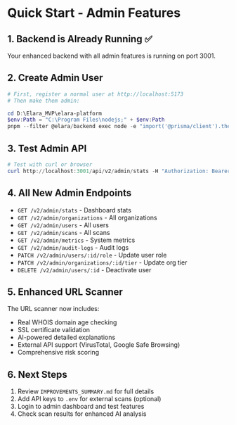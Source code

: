 # Quick Start - Admin Features

## 1. Backend is Already Running ✅
Your enhanced backend with all admin features is running on port 3001.

## 2. Create Admin User

```powershell
# First, register a normal user at http://localhost:5173
# Then make them admin:

cd D:\Elara_MVP\elara-platform
$env:Path = "C:\Program Files\nodejs;" + $env:Path
pnpm --filter @elara/backend exec node -e "import('@prisma/client').then(async m => { const p = new m.PrismaClient(); const users = await p.user.findMany(); console.log('Users:', users.map(u => ({email: u.email, role: u.role}))); if(users[0]) { await p.user.update({ where: {id: users[0].id}, data: {role: 'admin'} }); console.log('✓ Made admin:', users[0].email); } await p.\$disconnect(); })"
```

## 3. Test Admin API

```powershell
# Test with curl or browser
curl http://localhost:3001/api/v2/admin/stats -H "Authorization: Bearer YOUR_TOKEN"
```

## 4. All New Admin Endpoints

- `GET /v2/admin/stats` - Dashboard stats
- `GET /v2/admin/organizations` - All organizations
- `GET /v2/admin/users` - All users  
- `GET /v2/admin/scans` - All scans
- `GET /v2/admin/metrics` - System metrics
- `GET /v2/admin/audit-logs` - Audit logs
- `PATCH /v2/admin/users/:id/role` - Update user role
- `PATCH /v2/admin/organizations/:id/tier` - Update org tier
- `DELETE /v2/admin/users/:id` - Deactivate user

## 5. Enhanced URL Scanner

The URL scanner now includes:
- Real WHOIS domain age checking
- SSL certificate validation
- AI-powered detailed explanations
- External API support (VirusTotal, Google Safe Browsing)
- Comprehensive risk scoring

## 6. Next Steps

1. Review `IMPROVEMENTS_SUMMARY.md` for full details
2. Add API keys to `.env` for external scans (optional)
3. Login to admin dashboard and test features
4. Check scan results for enhanced AI analysis
